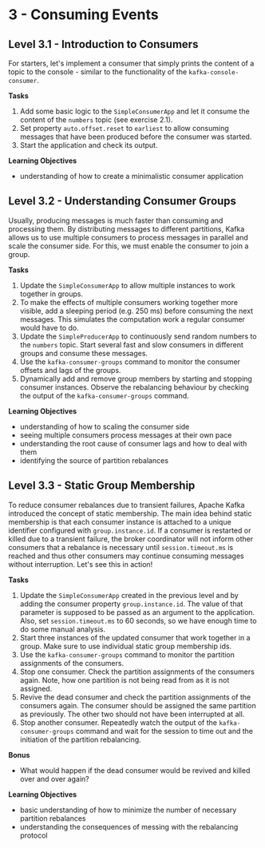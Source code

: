 # 3 - Consuming Events

## Level 3.1 - Introduction to Consumers
For starters, let's implement a consumer that simply prints the content of a
topic to the console - similar to the functionality of the 
`kafka-console-consumer`.

**Tasks**
1. Add some basic logic to the `SimpleConsumerApp` and let it consume the content of the `numbers` topic
   (see exercise 2.1).
2. Set property `auto.offset.reset` to `earliest` to allow consuming messages that have been produced before the
   consumer was started.
3. Start the application and check its output.

**Learning Objectives**
- understanding of how to create a minimalistic consumer application


## Level 3.2 - Understanding Consumer Groups
Usually, producing messages is much faster than consuming and processing them. By distributing messages to different
partitions, Kafka allows us to use multiple consumers to process messages in parallel and scale the consumer side.
For this, we must enable the consumer to join a group.

**Tasks**
1. Update the `SimpleConsumerApp` to allow multiple instances to work together in groups.
2. To make the effects of multiple consumers working together more visible, add a sleeping period (e.g. 250 ms)
   before consuming the next messages. This simulates the computation work a regular consumer would have to do.
3. Update the `SimpleProducerApp` to continuously send random numbers to the `numbers` topic. Start several fast and
   slow consumers in different groups and consume these messages.
4. Use the `kafka-consumer-groups` command to monitor the consumer offsets and lags of the groups.
5. Dynamically add and remove group members by starting and stopping consumer instances. Observe the rebalancing
   behaviour by checking the output of the `kafka-consumer-groups` command.

**Learning Objectives**
- understanding of how to scaling the consumer side
- seeing multiple consumers process messages at their own pace
- understanding the root cause of consumer lags and how to deal with them
- identifying the source of partition rebalances  


## Level 3.3 - Static Group Membership
To reduce consumer rebalances due to transient failures, Apache Kafka introduced the concept of static membership.
The main idea behind static membership is that each consumer instance is attached to a unique identifier configured
with `group.instance.id`. If a consumer is restarted or killed due to a transient failure, the broker coordinator
will not inform other consumers that a rebalance is necessary until `session.timeout.ms` is reached and thus other
consumers may continue consuming messages without interruption. Let's see this in action!

**Tasks**
1. Update the `SimpleConsumerApp` created in the previous level and by adding the consumer property `group.instance.id`.
   The value of that parameter is supposed to be passed as an argument to the application. Also, set 
   `session.timeout.ms` to 60 seconds, so we have enough time to do some manual analysis. 
2. Start three instances of the updated consumer that work together in a group. Make sure to use individual static
   group membership ids.
3. Use the `kafka-consumer-groups` command to monitor the partition assignments of the consumers.
4. Stop one consumer. Check the partition assignments of the consumers again. Note, how one partition is not being 
   read from as it is not assigned.
5. Revive the dead consumer and check the partition assignments of the consumers again. The consumer should be assigned
   the same partition as previously. The other two should not have been interrupted at all. 
6. Stop another consumer. Repeatedly watch the output of the `kafka-consumer-groups` command and wait for the session
   to time out and the initiation of the partition rebalancing.

**Bonus**
- What would happen if the dead consumer would be revived and killed over and over again? 

**Learning Objectives**
- basic understanding of how to minimize the number of necessary partition rebalances
- understanding the consequences of messing with the rebalancing protocol
